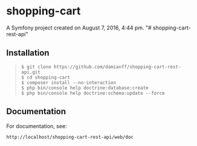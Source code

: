shopping-cart
=============

A Symfony project created on August 7, 2016, 4:44 pm.
"# shopping-cart-rest-api" 

Installation
------------

>     $ git clone https://github.com/damianff/shopping-cart-rest-api.git
>     $ cd shopping-cart
>     $ composer install --no-interaction
>     $ php bin/console help doctrine:database:create
>     $ php bin/console help doctrine:schema:update --force

Documentation
-------------

For documentation, see:

    http://localhost/shopping-cart-rest-api/web/doc